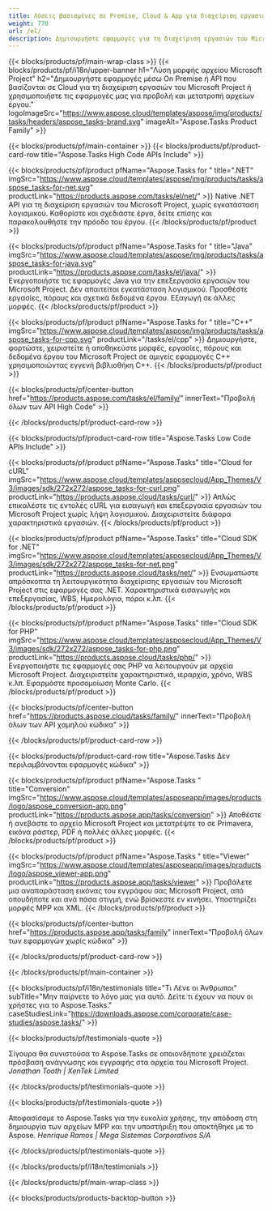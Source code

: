 ```yaml
---
title: Λύσεις βασισμένες σε Premise, Cloud & App για διαχείριση εργασιών έργου 
weight: 770
url: /el/
description: Δημιουργήστε εφαρμογές για τη διαχείριση εργασιών του Microsoft Project, χρησιμοποιώντας API High Code ή SDK που βασίζονται στο Cloud. Ή χρησιμοποιήστε τις εφαρμογές μας σε πολλές πλατφόρμες για να προβάλετε ή να μετατρέψετε εργασίες.
---
```


{{< blocks/products/pf/main-wrap-class >}}
{{< blocks/products/pf/i18n/upper-banner h1="Λύση μορφής αρχείου Microsoft Project" h2="Δημιουργήστε εφαρμογές μέσω On Premise ή API που βασίζονται σε Cloud για τη διαχείριση εργασιών του Microsoft Project ή χρησιμοποιήστε τις εφαρμογές μας για προβολή και μετατροπή αρχείων έργου." logoImageSrc="https://www.aspose.cloud/templates/aspose/img/products/tasks/headers/aspose_tasks-brand.svg" imageAlt="Aspose.Tasks Product Family" >}}

{{< blocks/products/pf/main-container >}}
{{< blocks/products/pf/product-card-row title="Aspose.Tasks High Code APIs Include" >}}

{{< blocks/products/pf/product pfName="Aspose.Tasks for " title=".NET" imgSrc="https://www.aspose.cloud/templates/aspose/img/products/tasks/aspose_tasks-for-net.svg" productLink="https://products.aspose.com/tasks/el/net/" >}}
Native .NET API για τη διαχείριση εργασιών του Microsoft Project, χωρίς εγκατάσταση λογισμικού. Καθορίστε και σχεδιάστε έργα, δείτε επίσης και παρακολουθήστε την πρόοδο του έργου.
{{< /blocks/products/pf/product >}}

{{< blocks/products/pf/product pfName="Aspose.Tasks for " title="Java" imgSrc="https://www.aspose.cloud/templates/aspose/img/products/tasks/aspose_tasks-for-java.svg" productLink="https://products.aspose.com/tasks/el/java/" >}}
Ενεργοποιήστε τις εφαρμογές Java για την επεξεργασία εργασιών του Microsoft Project. Δεν απαιτείται εγκατάσταση λογισμικού. Προσθέστε εργασίες, πόρους και σχετικά δεδομένα έργου. Εξαγωγή σε άλλες μορφές.
{{< /blocks/products/pf/product >}}

{{< blocks/products/pf/product pfName="Aspose.Tasks for " title="C++" imgSrc="https://www.aspose.cloud/templates/aspose/img/products/tasks/aspose_tasks-for-cpp.svg" productLink="/tasks/el/cpp" >}}
Δημιουργήστε, φορτώστε, χειριστείτε ή αποθηκεύστε μορφές, εργασίες, πόρους και δεδομένα έργου του Microsoft Project σε αμιγείς εφαρμογές C++ χρησιμοποιώντας εγγενή βιβλιοθήκη C++.
{{< /blocks/products/pf/product >}}

{{< blocks/products/pf/center-button href="https://products.aspose.com/tasks/el/family/" innerText="Προβολή όλων των API High Code" >}}

{{< /blocks/products/pf/product-card-row >}}

{{< blocks/products/pf/product-card-row title="Aspose.Tasks Low Code APIs Include" >}}

{{< blocks/products/pf/product pfName="Aspose.Tasks" title="Cloud for cURL" imgSrc="https://www.aspose.cloud/templates/asposecloud/App_Themes/V3/images/sdk/272x272/aspose_tasks-for-curl.png" productLink="https://products.aspose.cloud/tasks/curl/" >}}
Απλώς επικαλέστε τις εντολές cURL για εισαγωγή και επεξεργασία εργασιών του Microsoft Project χωρίς λήψη λογισμικού. Διαχειριστείτε διάφορα χαρακτηριστικά εργασιών.
{{< /blocks/products/pf/product >}}

{{< blocks/products/pf/product pfName="Aspose.Tasks" title="Cloud SDK for .NET" imgSrc="https://www.aspose.cloud/templates/asposecloud/App_Themes/V3/images/sdk/272x272/aspose_tasks-for-net.png" productLink="https://products.aspose.cloud/tasks/net/" >}}
Ενσωματώστε απρόσκοπτα τη λειτουργικότητα διαχείρισης εργασιών του Microsoft Project στις εφαρμογές σας .NET. Χαρακτηριστικά εισαγωγής και επεξεργασίας, WBS, Ημερολόγια, πόροι κ.λπ.
{{< /blocks/products/pf/product >}}

{{< blocks/products/pf/product pfName="Aspose.Tasks" title="Cloud SDK for PHP" imgSrc="https://www.aspose.cloud/templates/asposecloud/App_Themes/V3/images/sdk/272x272/aspose_tasks-for-php.png" productLink="https://products.aspose.cloud/tasks/php/" >}}
Ενεργοποιήστε τις εφαρμογές σας PHP να λειτουργούν με αρχεία Microsoft Project. Διαχειριστείτε χαρακτηριστικά, ιεραρχία, χρόνο, WBS κ.λπ. Εφαρμόστε προσομοίωση Monte Carlo.
{{< /blocks/products/pf/product >}}

{{< blocks/products/pf/center-button href="https://products.aspose.cloud/tasks/family/" innerText="Προβολή όλων των API χαμηλού κώδικα" >}}

{{< /blocks/products/pf/product-card-row >}}

{{< blocks/products/pf/product-card-row title="Aspose.Tasks Δεν περιλαμβάνονται εφαρμογές κώδικα" >}}

{{< blocks/products/pf/product pfName="Aspose.Tasks " title="Conversion" imgSrc="https://www.aspose.cloud/templates/asposeapp/images/products/logo/aspose_conversion-app.png" productLink="https://products.aspose.app/tasks/conversion" >}}
Αποθέστε ή ανεβάστε το αρχείο Microsoft Project και μετατρέψτε το σε Primavera, εικόνα ράστερ, PDF ή πολλές άλλες μορφές.
{{< /blocks/products/pf/product >}}

{{< blocks/products/pf/product pfName="Aspose.Tasks " title="Viewer" imgSrc="https://www.aspose.cloud/templates/asposeapp/images/products/logo/aspose_viewer-app.png" productLink="https://products.aspose.app/tasks/viewer" >}}
Προβάλετε μια αναπαράσταση εικόνας του εγγράφου σας Microsoft Project, από οπουδήποτε και ανά πάσα στιγμή, ενώ βρίσκεστε εν κινήσει. Υποστηρίζει μορφές MPP και XML.
{{< /blocks/products/pf/product >}}

{{< blocks/products/pf/center-button href="https://products.aspose.app/tasks/family" innerText="Προβολή όλων των εφαρμογών χωρίς κώδικα" >}}

{{< /blocks/products/pf/product-card-row >}}

{{< /blocks/products/pf/main-container >}}

{{< blocks/products/pf/i18n/testimonials title="Τι Λένε οι Άνθρωποι" subTitle="Μην παίρνετε το λόγο μας για αυτό. Δείτε τι έχουν να πουν οι χρήστες για το Aspose.Tasks." caseStudiesLink="https://downloads.aspose.com/corporate/case-studies/aspose.tasks/" >}}

{{< blocks/products/pf/testimonials-quote >}}
<p class="first">
 Σίγουρα θα συνιστούσα το Aspose.Tasks σε οποιονδήποτε χρειάζεται πρόσβαση ανάγνωσης και εγγραφής στα αρχεία του Microsoft Project.
 <em>
  Jonathan Tooth | XenTek Limited
 </em>
</p>

{{< /blocks/products/pf/testimonials-quote >}}

{{< blocks/products/pf/testimonials-quote >}}
<p class="second">
 Αποφασίσαμε το Aspose.Tasks για την ευκολία χρήσης, την απόδοση στη δημιουργία των αρχείων MPP και την υποστήριξη που αποκτήθηκε με το Aspose.
 <em>
  Henrique Ramos | Mega Sistemas Corporativos S/A
 </em>
</p>

{{< /blocks/products/pf/testimonials-quote >}}

{{< /blocks/products/pf/i18n/testimonials >}}

{{< /blocks/products/pf/main-wrap-class >}}

{{< blocks/products/products-backtop-button >}}
